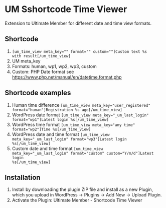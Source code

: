 # UM Sshortcode Time Viewer
Extension to Ultimate Member for different date and time view formats.

## Shortcode
1. <code>[um_time_view meta_key="" format="" custom=""]Custom text %s with result[/um_time_view]</code>
2. UM meta_key
3. Formats: human, wp1, wp2, wp3, custom
4. Custom: PHP Date format see https://www.php.net/manual/en/datetime.format.php

## Shortcode examples
1. Human time difference <code>[um_time_view meta_key="user_registered" format="human"]Registration %s ago[/um_time_view]</code>
2. WordPress date format <code>[um_time_view meta_key="_um_last_login" format="wp1"]Latest login %s[/um_time_view]</code>
3. WordPress time format <code>[um_time_view meta_key="any time" format="wp2"]Time %s[/um_time_view]</code>
4. WordPress date and time format <code>[um_time_view meta_key="_um_last_login" format="wp3"]Latest login %s[/um_time_view]</code>
5. Custom date and time format <code>[um_time_view meta_key="_um_last_login" format="custom" custom="Y/m/d"]Latest login %s[/um_time_view]</code>

## Installation
1. Install by downloading the plugin ZIP file and install as a new Plugin, which you upload in WordPress -> Plugins -> Add New -> Upload Plugin.
2. Activate the Plugin: Ultimate Member - Shortcode Time Viewer
